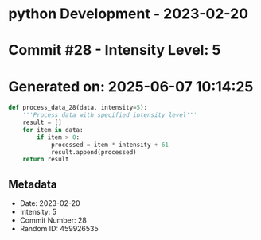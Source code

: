 ﻿# python Development - 2023-02-20
# Commit #28 - Intensity Level: 5
# Generated on: 2025-06-07 10:14:25
```python
def process_data_28(data, intensity=5):
    '''Process data with specified intensity level'''
    result = []
    for item in data:
        if item > 0:
            processed = item * intensity + 61
            result.append(processed)
    return result
```
## Metadata
- Date: 2023-02-20
- Intensity: 5
- Commit Number: 28
- Random ID: 459926535
